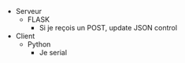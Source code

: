 - Serveur
  - FLASK
    - Si je reçois un POST, update JSON control
- Client
  - Python
    - Je serial